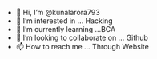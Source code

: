 - 👋 Hi, I’m @kunalarora793
- 👀 I’m interested in ... Hacking
- 🌱 I’m currently learning ...BCA
- 💞️ I’m looking to collaborate on ... Github
- 📫 How to reach me ... Through Website

<!---
kunalarora793/kunalarora793 is a ✨ special ✨ repository because its `README.md` (this file) appears on your GitHub profile.
You can click the Preview link to take a look at your changes.
--->

